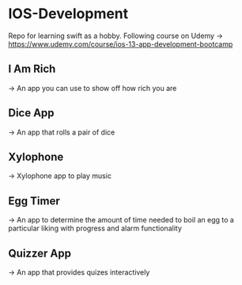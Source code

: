 # IOS-Development
Repo for learning swift as a hobby. Following course on Udemy -> https://www.udemy.com/course/ios-13-app-development-bootcamp

## I Am Rich
-> An app you can use to show off how rich you are

## Dice App
-> An app that rolls a pair of dice 

## Xylophone
-> Xylophone app to play music

## Egg Timer
-> An app to determine the amount of time needed to boil an egg to a particular liking with progress and alarm functionality

## Quizzer App 
-> An app that provides quizes interactively 
